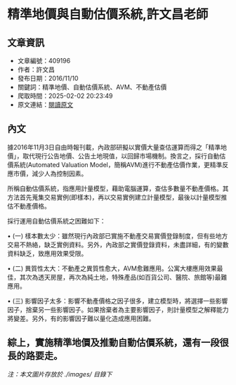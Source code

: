 # 精準地價與自動估價系統,許文昌老師

## 文章資訊
- 文章編號：409196
- 作者：許文昌
- 發布日期：2016/11/10
- 關鍵詞：精準地價、自動估價系統、AVM、不動產估價
- 爬取時間：2025-02-02 20:23:49
- 原文連結：[閱讀原文](https://real-estate.get.com.tw/Columns/detail.aspx?no=409196)

## 內文
據2016年11月3日自由時報刊載，內政部研擬以實價大量查估運算而得之「精準地價」，取代現行公告地價、公告土地現值，以回歸市場機制。換言之，採行自動估價系統(Automated Valuation Model，簡稱AVM)進行不動產估價作業，更精準反應市價，減少人為控制因素。

所稱自動估價系統，指應用計量模型，藉助電腦運算，查估多數量不動產價格。其方法首先蒐集交易實例(即樣本)，再以交易實例建立計量模型，最後以計量模型推估不動產價格。

採行運用自動估價系統之困難如下：

• (一) 樣本數太少：雖然現行內政部已實施不動產交易實價登錄制度，但有些地方交易不熱絡，缺乏實例資料。另外，內政部之實價登錄資料，未盡詳細，有的變數資料缺乏，致應用效果受限。

• (二) 異質性太大：不動產之異質性愈大，AVM愈難應用。公寓大樓應用效果最佳，其次為透天房屋，再次為純土地，特殊產品(如百貨公司、醫院、旅館等)最難應用。

• (三) 影響因子太多：影響不動產價格之因子很多，建立模型時，將選擇一些影響因子，捨棄另一些影響因子。如果捨棄者為主要影響因子，則計量模型之解釋能力將變差。另外，有的影響因子難以量化造成應用困難。

綜上，實施精準地價及推動自動估價系統，還有一段很長的路要走。
---
*注：本文圖片存放於 ./images/ 目錄下*

